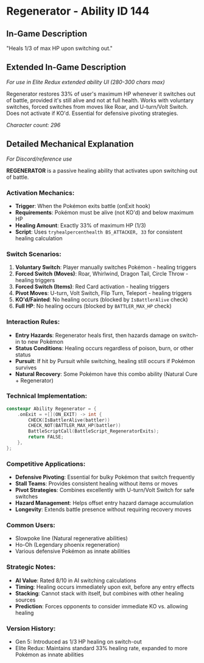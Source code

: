 # Regenerator - Ability ID 144

## In-Game Description
"Heals 1/3 of max HP upon switching out."

## Extended In-Game Description
*For use in Elite Redux extended ability UI (280-300 chars max)*

Regenerator restores 33% of user's maximum HP whenever it switches out of battle, provided it's still alive and not at full health. Works with voluntary switches, forced switches from moves like Roar, and U-turn/Volt Switch. Does not activate if KO'd. Essential for defensive pivoting strategies.

*Character count: 296*

## Detailed Mechanical Explanation
*For Discord/reference use*

**REGENERATOR** is a passive healing ability that activates upon switching out of battle.

### Activation Mechanics:
- **Trigger**: When the Pokémon exits battle (onExit hook)
- **Requirements**: Pokémon must be alive (not KO'd) and below maximum HP
- **Healing Amount**: Exactly 33% of maximum HP (1/3)
- **Script**: Uses `tryhealpercenthealth BS_ATTACKER, 33` for consistent healing calculation

### Switch Scenarios:
1. **Voluntary Switch**: Player manually switches Pokémon - healing triggers
2. **Forced Switch (Moves)**: Roar, Whirlwind, Dragon Tail, Circle Throw - healing triggers
3. **Forced Switch (Items)**: Red Card activation - healing triggers
4. **Pivot Moves**: U-turn, Volt Switch, Flip Turn, Teleport - healing triggers
5. **KO'd/Fainted**: No healing occurs (blocked by `IsBattlerAlive` check)
6. **Full HP**: No healing occurs (blocked by `BATTLER_MAX_HP` check)

### Interaction Rules:
- **Entry Hazards**: Regenerator heals first, then hazards damage on switch-in to new Pokémon
- **Status Conditions**: Healing occurs regardless of poison, burn, or other status
- **Pursuit**: If hit by Pursuit while switching, healing still occurs if Pokémon survives
- **Natural Recovery**: Some Pokémon have this combo ability (Natural Cure + Regenerator)

### Technical Implementation:
```c
constexpr Ability Regenerator = {
    .onExit = +[](ON_EXIT) -> int {
        CHECK(IsBattlerAlive(battler))
        CHECK_NOT(BATTLER_MAX_HP(battler))
        BattleScriptCall(BattleScript_RegeneratorExits);
        return FALSE;
    },
};
```

### Competitive Applications:
- **Defensive Pivoting**: Essential for bulky Pokémon that switch frequently
- **Stall Teams**: Provides consistent healing without items or moves
- **Pivot Strategies**: Combines excellently with U-turn/Volt Switch for safe switches
- **Hazard Management**: Helps offset entry hazard damage accumulation
- **Longevity**: Extends battle presence without requiring recovery moves

### Common Users:
- Slowpoke line (Natural regenerative abilities)
- Ho-Oh (Legendary phoenix regeneration)
- Various defensive Pokémon as innate abilities

### Strategic Notes:
- **AI Value**: Rated 8/10 in AI switching calculations
- **Timing**: Healing occurs immediately upon exit, before any entry effects
- **Stacking**: Cannot stack with itself, but combines with other healing sources
- **Prediction**: Forces opponents to consider immediate KO vs. allowing healing

### Version History:
- Gen 5: Introduced as 1/3 HP healing on switch-out
- Elite Redux: Maintains standard 33% healing rate, expanded to more Pokémon as innate abilities